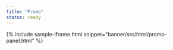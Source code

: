 ```yaml
---
title: "Promo"
status: ready
---
```


{% include sample-iframe.html snippet="banner/src/html/promo-panel.html" %}